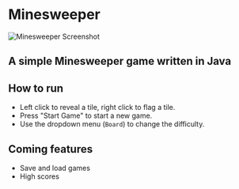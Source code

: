 # Minesweeper
![Minesweeper Screenshot](./src/main/resources/images/minesweeperJava15x15x40_2.png)

## A simple Minesweeper game written in Java

## How to run
* Left click to reveal a tile, right click to flag a tile.
* Press "Start Game" to start a new game.
* Use the dropdown menu (`Board`) to change the difficulty.

## Coming features
* Save and load games
* High scores